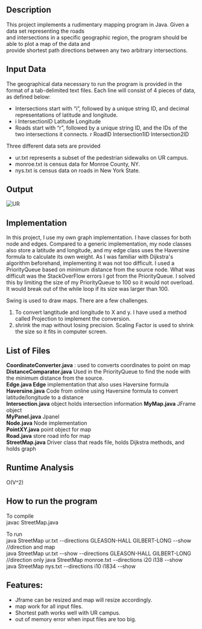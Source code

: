 
## Description 
This project implements a rudimentary mapping program in Java. Given a data set representing the roads  
and intersections in a specific geographic region, the program should be able to plot a map of the data and  
provide shortest path directions between any two arbitrary intersections.

## Input Data
The geographical data necessary to run the program is provided in the format of a tab-delimited text files.
Each line will consist of 4 pieces of data, as defined below:

* Intersections start with “i”, followed by a unique string ID, and decimal representations of latitude and longitude.
* i IntersectionID Latitude Longitude
* Roads start with “r”, followed by a unique string ID, and the IDs of the two intersections it connects.
r RoadID Intersection1ID Intersection2ID

 Three different data sets are provided 
 *  ur.txt represents a subset of the pedestrian sidewalks on UR campus. 
 *  monroe.txt is census data for Monroe County, NY.
 *  nys.txt is census data on roads in New York State.  
## Output 
![UR](https://github.com/lingluy/routeplanner2/master/Project3/images/monroe.PNG)

## Implementation
 
In this project, I use my own graph implementation. I have classes for both node and edges. Compared to a generic implementation, my
node classes also store a latitude and longitude, and my edge class uses the Haversine formula to calculate its own weight. As I was
familiar with Dijkstra's algorithm beforehand, implementing it was not too difficult. I used a PriorityQueue based on minimum distance
from the source node. What was difficult was the StackOverFlow errors I got from the PriorityQueue. I solved this by limiting the size of
my PriorityQueue to 100 so it would not overload. It would break out of the while loop if its size was larger than 100. 

Swing is used to draw maps. There are a few challenges.
  1. To convert langtitude and longitude to X and y. I have used a method called  Projection to implement the conversion. 
  2. shrink the map without losing precision.  Scaling Factor is used to shrink the size so it fits in computer screen.


## List of Files
**CoordinateConverter.java** :  used to converts coordinates to point on map  
**DistanceComparator.java** Used in the PriorityQueue to find the node with the minimum distance from the source.  
**Edge.java Edge** implementation that also uses Haversine formula
**Haversine.java** Code from online using Haversine formula to convert latitude/longitude to a distance  
**Intersection.java** object holds intersection information 
**MyMap.java** JFrame object  
**MyPanel.java**  Jpanel  
**Node.java** Node implementation  
**PointXY.java**  point object for map  
**Road.java**  store road info for map  
**StreetMap.java**  Driver class that reads file, holds Dijkstra methods, and holds graph  

## Runtime Analysis
O(V^2)

## How to run the program 
To compile  
   javac StreetMap.java    

To run  
java StreetMap ur.txt  --directions GLEASON-HALL GILBERT-LONG  --show                   //direction and map  
java StreetMap ur.txt  --show --directions GLEASON-HALL GILBERT-LONG                    //direction only
java StreetMap monroe.txt  --directions i20 i138 --show       
java StreetMap nys.txt  --directions i10 i1834 --show


## Features:  
* Jframe can be resized and map will resize accordingly. 
* map work for all input files.
* Shortest path works well with UR campus.
* out of memory error when input files are too big.
